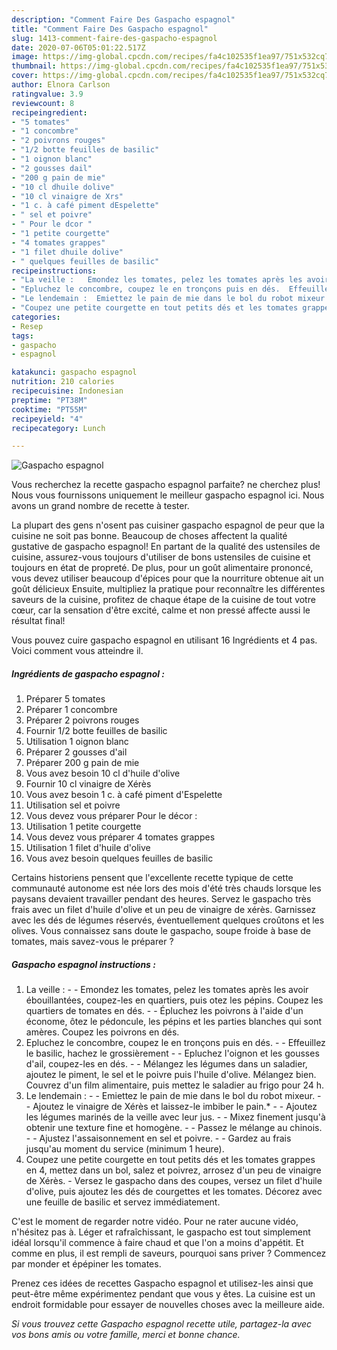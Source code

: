 ```yaml
---
description: "Comment Faire Des Gaspacho espagnol"
title: "Comment Faire Des Gaspacho espagnol"
slug: 1413-comment-faire-des-gaspacho-espagnol
date: 2020-07-06T05:01:22.517Z
image: https://img-global.cpcdn.com/recipes/fa4c102535f1ea97/751x532cq70/gaspacho-espagnol-photo-principale-de-la-recette.jpg
thumbnail: https://img-global.cpcdn.com/recipes/fa4c102535f1ea97/751x532cq70/gaspacho-espagnol-photo-principale-de-la-recette.jpg
cover: https://img-global.cpcdn.com/recipes/fa4c102535f1ea97/751x532cq70/gaspacho-espagnol-photo-principale-de-la-recette.jpg
author: Elnora Carlson
ratingvalue: 3.9
reviewcount: 8
recipeingredient:
- "5 tomates"
- "1 concombre"
- "2 poivrons rouges"
- "1/2 botte feuilles de basilic"
- "1 oignon blanc"
- "2 gousses dail"
- "200 g pain de mie"
- "10 cl dhuile dolive"
- "10 cl vinaigre de Xrs"
- "1 c. à café piment dEspelette"
- " sel et poivre"
- " Pour le dcor "
- "1 petite courgette"
- "4 tomates grappes"
- "1 filet dhuile dolive"
- " quelques feuilles de basilic"
recipeinstructions:
- "La veille :   Emondez les tomates, pelez les tomates après les avoir ébouillantées, coupez-les en quartiers, puis otez les pépins. Coupez les quartiers de tomates en dés.  Épluchez les poivrons à l&#39;aide d&#39;un économe, ôtez le pédoncule, les pépins et les parties blanches qui sont amères. Coupez les poivrons en dés."
- "Epluchez le concombre, coupez le en tronçons puis en dés.  Effeuillez le basilic, hachez le grossièrement  Epluchez l&#39;oignon et les gousses d&#39;ail, coupez-les en dés.  Mélangez les légumes dans un saladier, ajoutez le piment, le sel et le poivre puis l&#39;huile d&#39;olive. Mélangez bien. Couvrez d&#39;un film alimentaire, puis mettez le saladier au frigo pour 24 h."
- "Le lendemain :  Emiettez le pain de mie dans le bol du robot mixeur.  Ajoutez le vinaigre de Xérès et laissez-le imbiber le pain.*  Ajoutez les légumes marinés de la veille avec leur jus.  Mixez finement jusqu&#39;à obtenir une texture fine et homogène.  Passez le mélange au chinois.  Ajustez l&#39;assaisonnement en sel et poivre.  Gardez au frais jusqu&#39;au moment du service (minimum 1 heure)."
- "Coupez une petite courgette en tout petits dés et les tomates grappes en 4, mettez dans un bol, salez et poivrez, arrosez d&#39;un peu de vinaigre de Xérès. Versez le gaspacho dans des coupes, versez un filet d&#39;huile d&#39;olive, puis ajoutez les dés de courgettes et les tomates. Décorez avec une feuille de basilic et servez immédiatement."
categories:
- Resep
tags:
- gaspacho
- espagnol

katakunci: gaspacho espagnol 
nutrition: 210 calories
recipecuisine: Indonesian
preptime: "PT38M"
cooktime: "PT55M"
recipeyield: "4"
recipecategory: Lunch

---
```



![Gaspacho espagnol](https://img-global.cpcdn.com/recipes/fa4c102535f1ea97/751x532cq70/gaspacho-espagnol-photo-principale-de-la-recette.jpg)

Vous recherchez la recette gaspacho espagnol parfaite? ne cherchez plus! Nous vous fournissons uniquement le meilleur gaspacho espagnol ici. Nous avons un grand nombre de recette à tester.

La plupart des gens n'osent pas cuisiner gaspacho espagnol de peur que la cuisine ne soit pas bonne. Beaucoup de choses affectent la qualité gustative de gaspacho espagnol! En partant de la qualité des ustensiles de cuisine, assurez-vous toujours d'utiliser de bons ustensiles de cuisine et toujours en état de propreté. De plus, pour un goût alimentaire prononcé, vous devez utiliser beaucoup d'épices pour que la nourriture obtenue ait un goût délicieux Ensuite, multipliez la pratique pour reconnaître les différentes saveurs de la cuisine, profitez de chaque étape de la cuisine de tout votre cœur, car la sensation d'être excité, calme et non pressé affecte aussi le résultat final!

<!--inarticleads1-->

Vous pouvez cuire gaspacho espagnol en utilisant 16 Ingrédients et 4 pas. Voici comment vous atteindre il.

##### Ingrédients de gaspacho espagnol :

1. Préparer 5 tomates
1. Préparer 1 concombre
1. Préparer 2 poivrons rouges
1. Fournir 1/2 botte feuilles de basilic
1. Utilisation 1 oignon blanc
1. Préparer 2 gousses d&#39;ail
1. Préparer 200 g pain de mie
1. Vous avez besoin 10 cl d&#39;huile d&#39;olive
1. Fournir 10 cl vinaigre de Xérès
1. Vous avez besoin 1 c. à café piment d&#39;Espelette
1. Utilisation  sel et poivre
1. Vous devez vous préparer  Pour le décor :
1. Utilisation 1 petite courgette
1. Vous devez vous préparer 4 tomates grappes
1. Utilisation 1 filet d&#39;huile d&#39;olive
1. Vous avez besoin  quelques feuilles de basilic


Certains historiens pensent que l&#39;excellente recette typique de cette communauté autonome est née lors des mois d&#39;été très chauds lorsque les paysans devaient travailler pendant des heures. Servez le gaspacho très frais avec un filet d&#39;huile d&#39;olive et un peu de vinaigre de xérès. Garnissez avec les dés de légumes réservés, éventuellement quelques croûtons et les olives. Vous connaissez sans doute le gaspacho, soupe froide à base de tomates, mais savez-vous le préparer ? 

<!--inarticleads2-->

##### Gaspacho espagnol instructions :

1. La veille :  -  - Emondez les tomates, pelez les tomates après les avoir ébouillantées, coupez-les en quartiers, puis otez les pépins. Coupez les quartiers de tomates en dés. -  - Épluchez les poivrons à l&#39;aide d&#39;un économe, ôtez le pédoncule, les pépins et les parties blanches qui sont amères. Coupez les poivrons en dés.
1. Epluchez le concombre, coupez le en tronçons puis en dés. -  - Effeuillez le basilic, hachez le grossièrement -  - Epluchez l&#39;oignon et les gousses d&#39;ail, coupez-les en dés. -  - Mélangez les légumes dans un saladier, ajoutez le piment, le sel et le poivre puis l&#39;huile d&#39;olive. Mélangez bien. Couvrez d&#39;un film alimentaire, puis mettez le saladier au frigo pour 24 h.
1. Le lendemain : -  - Emiettez le pain de mie dans le bol du robot mixeur. -  - Ajoutez le vinaigre de Xérès et laissez-le imbiber le pain.* -  - Ajoutez les légumes marinés de la veille avec leur jus. -  - Mixez finement jusqu&#39;à obtenir une texture fine et homogène. -  - Passez le mélange au chinois. -  - Ajustez l&#39;assaisonnement en sel et poivre. -  - Gardez au frais jusqu&#39;au moment du service (minimum 1 heure).
1. Coupez une petite courgette en tout petits dés et les tomates grappes en 4, mettez dans un bol, salez et poivrez, arrosez d&#39;un peu de vinaigre de Xérès. - Versez le gaspacho dans des coupes, versez un filet d&#39;huile d&#39;olive, puis ajoutez les dés de courgettes et les tomates. Décorez avec une feuille de basilic et servez immédiatement.


C&#39;est le moment de regarder notre vidéo. Pour ne rater aucune vidéo, n&#39;hésitez pas à. Léger et rafraîchissant, le gaspacho est tout simplement idéal lorsqu&#39;il commence à faire chaud et que l&#39;on a moins d&#39;appétit. Et comme en plus, il est rempli de saveurs, pourquoi sans priver ? Commencez par monder et épépiner les tomates. 

<!--inarticleads1-->

<p>
Prenez ces idées de recettes Gaspacho espagnol et utilisez-les ainsi que peut-être même expérimentez pendant que vous y êtes. La cuisine est un endroit formidable pour essayer de nouvelles choses avec la meilleure aide.
</p>

<p>
<i>Si vous trouvez cette Gaspacho espagnol recette utile, partagez-la avec vos bons amis ou votre famille, merci et bonne chance.</i>
</p>

